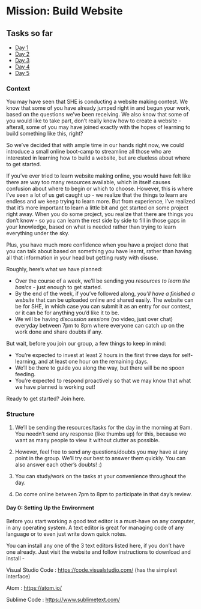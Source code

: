 # Mission: Build Website
## Tasks so far

* [Day 1](https://github.com/liyanasahir/mission-buildwebsite/blob/master/day1.md)
* [Day 2](https://github.com/liyanasahir/mission-buildwebsite/blob/master/day2.md)
* [Day 3](https://github.com/liyanasahir/mission-buildwebsite/blob/master/day3.md)
* [Day 4](https://github.com/liyanasahir/mission-buildwebsite/blob/master/day4.md)
* [Day 5](https://github.com/liyanasahir/mission-buildwebsite/blob/master/day5.md)

### Context

You may have seen that SHE is conducting a website making contest. We know that some of you have already jumped right in and begun your work, based on the questions we’ve been receiving. We also know that some of you would like to take part, don’t really know how to create a website - afterall, some of you may have joined exactly with the hopes of learning to build something like this, right?

So we’ve decided that with ample time in our hands right now, we could introduce a small online boot-camp to streamline all those who are interested in learning how to build a website, but are clueless about where to get started. 

If you’ve ever tried to learn website making online, you would have felt like there are way too many resources available, which in itself causes confusion about where to begin or which to choose. However, this is where I’ve seen a lot of us get caught up - we realize that the things to learn are endless and we keep trying to learn more. But from experience, I’ve realized that it’s more important to learn a little bit and get started on some project right away. When you do some project, you realize that there are things you don’t know - so you can learn the rest side by side to fill in those gaps in your knowledge, based on what is needed rather than trying to learn everything under the sky. 

Plus, you have much more confidence when you have a project done that you can talk about based on something you have learnt, rather than having all that information in your head but getting rusty with disuse. 

Roughly, here’s what we have planned: 
* Over the course of a week, we’ll be sending you *resources to learn the basics* - just enough to get started. 
* By the end of the week, if you’ve followed along, *you’ll have a finished a website* that can be uploaded online and shared easily. The website can be for SHE, in which case you can submit it as an entry for our contest, or it can be for anything you’d like it to be. 
* We will be having *discussion sessions* (no video, just over chat) everyday between 7pm to 8pm where everyone can catch up on the work done and share doubts if any. 

But wait, before you join our group, a few things to keep in mind:
* You’re expected to invest at least 2 hours in the first three days for self-learning, and at least one hour on the remaining days. 
* We’ll be there to guide you along the way, but there will be no spoon feeding. 
* You’re expected to respond proactively so that we may know that what we have planned is working out!

Ready to get started? Join here.

### Structure

1) We’ll be sending the resources/tasks for the day in the morning at 9am.  You needn’t send any response (like thumbs up) for this, because we want as many people to view it without clutter as possible. 

2) However, feel free to send any questions/doubts you may have at any point in the group. We’ll try our best to answer them quickly. You can also answer each other’s doubts! :)

3) You can study/work on the tasks at your convenience throughout the day. 

4) Do come online between 7pm to 8pm to participate in that day’s review.

#### Day 0: Setting Up the Environment

Before you start working a good text editor is a must-have on any computer, in any operating system. A text editor is great for managing code of any language or to even just write down quick notes.

You can install any one of the 3 text editors listed here, if you don’t have one already. Just visit the website and follow instructions to download and install - 

Visual Studio Code : https://code.visualstudio.com/ (has the simplest interface)

Atom : https://atom.io/

Sublime Code : https://www.sublimetext.com/
